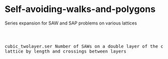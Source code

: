 # Self-avoiding-walks-and-polygons
Series expansion for SAW and SAP problems on various lattices<pre>

cubic_twolayer.ser   Number of SAWs on a double layer of the cubic lattice by length and crossings between layers 	 
